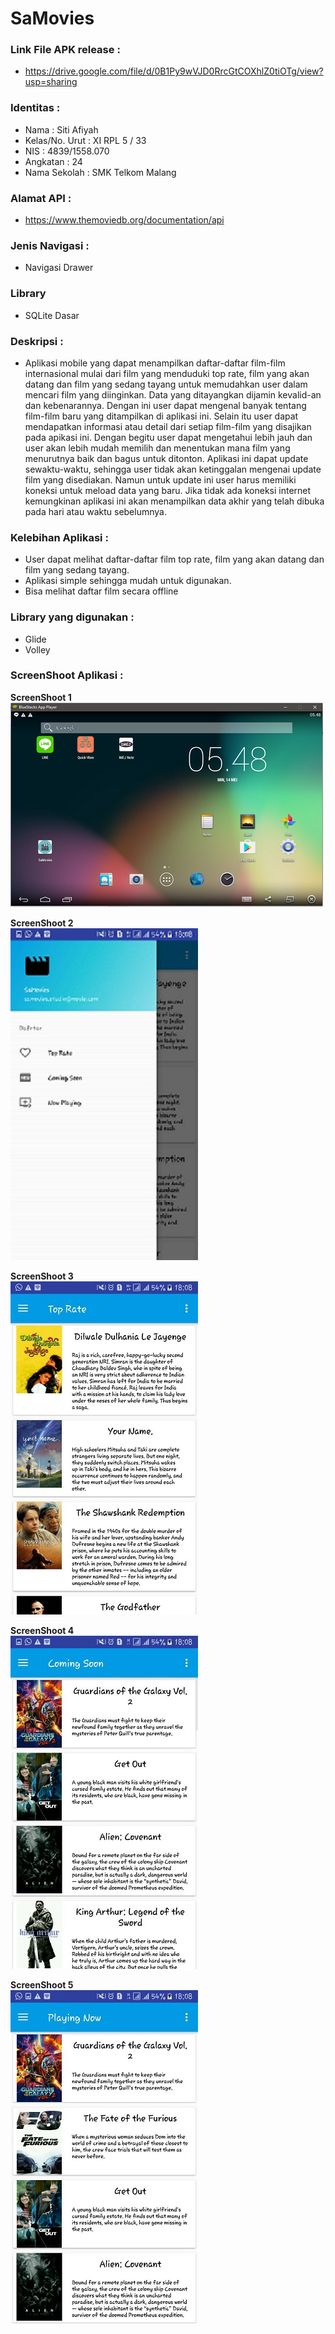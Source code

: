# SaMovies

### Link File APK release :
 * https://drive.google.com/file/d/0B1Py9wVJD0RrcGtCOXhlZ0tiOTg/view?usp=sharing

### Identitas :
 * Nama : Siti Afiyah 
 * Kelas/No. Urut : XI RPL 5 / 33 
 * NIS : 4839/1558.070 
 * Angkatan : 24
 * Nama Sekolah : SMK Telkom Malang
    
### Alamat API :
 * https://www.themoviedb.org/documentation/api

### Jenis Navigasi :
 * Navigasi Drawer
 
### Library
 * SQLite Dasar

### Deskripsi :
* Aplikasi mobile yang dapat menampilkan daftar-daftar film-film internasional mulai dari film yang menduduki top rate, film yang akan datang dan film yang sedang tayang untuk memudahkan user dalam mencari film yang diinginkan. Data yang ditayangkan dijamin kevalid-an dan kebenarannya. Dengan ini user dapat mengenal banyak tentang film-film baru yang ditampilkan di aplikasi ini.
Selain itu user dapat mendapatkan informasi atau detail dari setiap film-film yang disajikan pada apikasi ini. Dengan begitu user dapat mengetahui lebih jauh dan user akan lebih mudah memilih dan menentukan mana film yang menurutnya baik dan bagus untuk ditonton.
Aplikasi ini dapat update sewaktu-waktu, sehingga user tidak akan ketinggalan mengenai update film yang disediakan. Namun untuk update ini user harus memiliki koneksi untuk meload data yang baru. Jika tidak ada koneksi internet kemungkinan aplikasi ini akan menampilkan data akhir yang telah dibuka pada hari atau waktu sebelumnya.


### Kelebihan Aplikasi :
 * User dapat melihat daftar-daftar film top rate, film yang akan datang dan film yang sedang tayang.
 * Aplikasi simple sehingga mudah untuk digunakan.
 * Bisa melihat daftar film secara offline
 
 ### Library yang digunakan :
 * Glide
 * Volley
 
 ### ScreenShoot Aplikasi :
 **ScreenShoot 1** <br>
![6](https://github.com/sitiafiyah/Project_Pribadi-PPB/blob/master/6.PNG)

**ScreenShoot 2** <br>
![1.1](https://github.com/sitiafiyah/Project_Pribadi-PPB/blob/master/1.1.jpeg)

**ScreenShoot 3** <br>
![2.1](https://github.com/sitiafiyah/Project_Pribadi-PPB/blob/master/2.1.jpeg)

**ScreenShoot 4** <br>
![3.1](https://github.com/sitiafiyah/Project_Pribadi-PPB/blob/master/3.1.jpeg)

**ScreenShoot 5** <br>
![4.1](https://github.com/sitiafiyah/Project_Pribadi-PPB/blob/master/4.1.jpeg)
 
